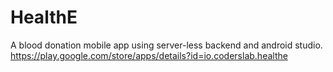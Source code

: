# HealthE
A blood donation mobile app using server-less backend and android studio.
https://play.google.com/store/apps/details?id=io.coderslab.healthe
